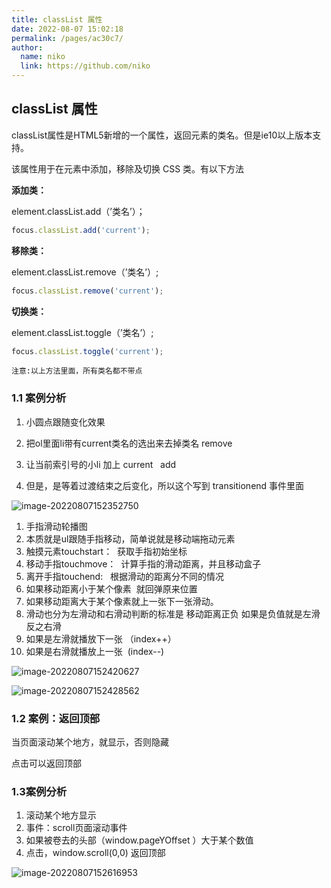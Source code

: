 ```yaml
---
title: classList 属性
date: 2022-08-07 15:02:18
permalink: /pages/ac30c7/
author: 
  name: niko
  link: https://github.com/niko
---
```

## classList 属性

classList属性是HTML5新增的一个属性，返回元素的类名。但是ie10以上版本支持。

该属性用于在元素中添加，移除及切换 CSS 类。有以下方法

**添加类：**

element.classList.add（’类名’）；

```javascript
focus.classList.add('current');
```

**移除类：**

element.classList.remove（’类名’）;

```javascript
focus.classList.remove('current');
```

**切换类：**

element.classList.toggle（’类名’）;

```javascript
focus.classList.toggle('current');
```

`注意:以上方法里面，所有类名都不带点`

### 1.1 案例分析

1. 小圆点跟随变化效果

2. 把ol里面li带有current类名的选出来去掉类名 remove

3. 让当前索引号的小li 加上 current   add

4. 但是，是等着过渡结束之后变化，所以这个写到 transitionend 事件里面

![image-20220807152352750](https://typorayyds.oss-cn-beijing.aliyuncs.com/img/202208071523778.png)

1. 手指滑动轮播图
2. 本质就是ul跟随手指移动，简单说就是移动端拖动元素
3. 触摸元素touchstart：  获取手指初始坐标
4. 移动手指touchmove：  计算手指的滑动距离，并且移动盒子
5. 离开手指touchend:   根据滑动的距离分不同的情况
6. 如果移动距离小于某个像素  就回弹原来位置
7. 如果移动距离大于某个像素就上一张下一张滑动。
8. 滑动也分为左滑动和右滑动判断的标准是 移动距离正负 如果是负值就是左滑 反之右滑 
9. 如果是左滑就播放下一张 （index++）
10. 如果是右滑就播放上一张  (index--)

![image-20220807152420627](https://typorayyds.oss-cn-beijing.aliyuncs.com/img/202208071524673.png)

![image-20220807152428562](https://typorayyds.oss-cn-beijing.aliyuncs.com/img/202208071524599.png)

### 1.2 案例：返回顶部

当页面滚动某个地方，就显示，否则隐藏

点击可以返回顶部

### 1.3案例分析

1. 滚动某个地方显示
2. 事件：scroll页面滚动事件  
3. 如果被卷去的头部（window.pageYOffset ）大于某个数值
4. 点击，window.scroll(0,0) 返回顶部

![image-20220807152616953](https://typorayyds.oss-cn-beijing.aliyuncs.com/img/202208071526994.png)